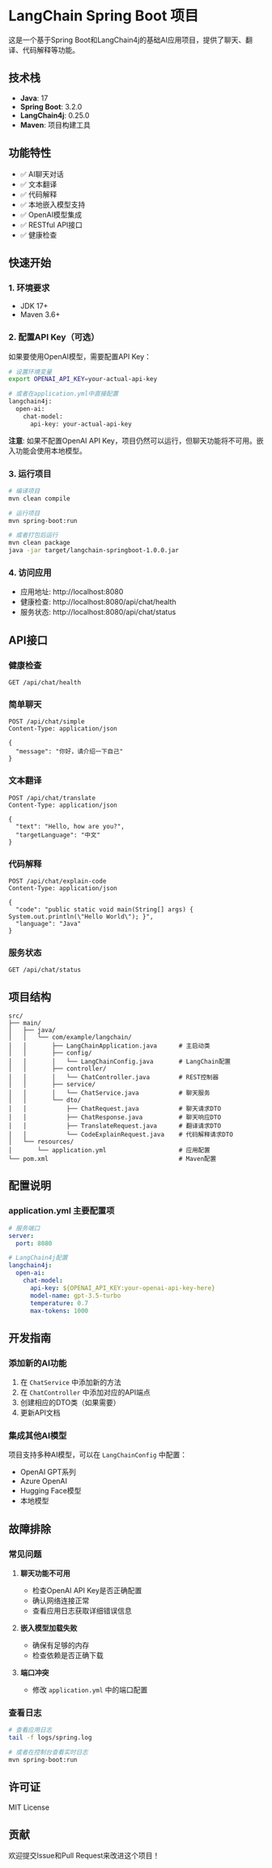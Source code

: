 # LangChain Spring Boot 项目

这是一个基于Spring Boot和LangChain4j的基础AI应用项目，提供了聊天、翻译、代码解释等功能。

## 技术栈

- **Java**: 17
- **Spring Boot**: 3.2.0
- **LangChain4j**: 0.25.0
- **Maven**: 项目构建工具

## 功能特性

- ✅ AI聊天对话
- ✅ 文本翻译
- ✅ 代码解释
- ✅ 本地嵌入模型支持
- ✅ OpenAI模型集成
- ✅ RESTful API接口
- ✅ 健康检查

## 快速开始

### 1. 环境要求

- JDK 17+
- Maven 3.6+

### 2. 配置API Key（可选）

如果要使用OpenAI模型，需要配置API Key：

```bash
# 设置环境变量
export OPENAI_API_KEY=your-actual-api-key

# 或者在application.yml中直接配置
langchain4j:
  open-ai:
    chat-model:
      api-key: your-actual-api-key
```

**注意**: 如果不配置OpenAI API Key，项目仍然可以运行，但聊天功能将不可用。嵌入功能会使用本地模型。

### 3. 运行项目

```bash
# 编译项目
mvn clean compile

# 运行项目
mvn spring-boot:run

# 或者打包后运行
mvn clean package
java -jar target/langchain-springboot-1.0.0.jar
```

### 4. 访问应用

- 应用地址: http://localhost:8080
- 健康检查: http://localhost:8080/api/chat/health
- 服务状态: http://localhost:8080/api/chat/status

## API接口

### 健康检查
```http
GET /api/chat/health
```

### 简单聊天
```http
POST /api/chat/simple
Content-Type: application/json

{
  "message": "你好，请介绍一下自己"
}
```

### 文本翻译
```http
POST /api/chat/translate
Content-Type: application/json

{
  "text": "Hello, how are you?",
  "targetLanguage": "中文"
}
```

### 代码解释
```http
POST /api/chat/explain-code
Content-Type: application/json

{
  "code": "public static void main(String[] args) { System.out.println(\"Hello World\"); }",
  "language": "Java"
}
```

### 服务状态
```http
GET /api/chat/status
```

## 项目结构

```
src/
├── main/
│   ├── java/
│   │   └── com/example/langchain/
│   │       ├── LangChainApplication.java      # 主启动类
│   │       ├── config/
│   │       │   └── LangChainConfig.java       # LangChain配置
│   │       ├── controller/
│   │       │   └── ChatController.java        # REST控制器
│   │       ├── service/
│   │       │   └── ChatService.java           # 聊天服务
│   │       └── dto/
│   │           ├── ChatRequest.java           # 聊天请求DTO
│   │           ├── ChatResponse.java          # 聊天响应DTO
│   │           ├── TranslateRequest.java      # 翻译请求DTO
│   │           └── CodeExplainRequest.java    # 代码解释请求DTO
│   └── resources/
│       └── application.yml                    # 应用配置
└── pom.xml                                    # Maven配置
```

## 配置说明

### application.yml 主要配置项

```yaml
# 服务端口
server:
  port: 8080

# LangChain4j配置
langchain4j:
  open-ai:
    chat-model:
      api-key: ${OPENAI_API_KEY:your-openai-api-key-here}
      model-name: gpt-3.5-turbo
      temperature: 0.7
      max-tokens: 1000
```

## 开发指南

### 添加新的AI功能

1. 在 `ChatService` 中添加新的方法
2. 在 `ChatController` 中添加对应的API端点
3. 创建相应的DTO类（如果需要）
4. 更新API文档

### 集成其他AI模型

项目支持多种AI模型，可以在 `LangChainConfig` 中配置：

- OpenAI GPT系列
- Azure OpenAI
- Hugging Face模型
- 本地模型

## 故障排除

### 常见问题

1. **聊天功能不可用**
   - 检查OpenAI API Key是否正确配置
   - 确认网络连接正常
   - 查看应用日志获取详细错误信息

2. **嵌入模型加载失败**
   - 确保有足够的内存
   - 检查依赖是否正确下载

3. **端口冲突**
   - 修改 `application.yml` 中的端口配置

### 查看日志

```bash
# 查看应用日志
tail -f logs/spring.log

# 或者在控制台查看实时日志
mvn spring-boot:run
```

## 许可证

MIT License

## 贡献

欢迎提交Issue和Pull Request来改进这个项目！
